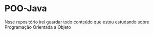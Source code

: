 # POO-Java
Nsse repositório irei guardar todo conteúdo que estou estudando sobre Programação Orientada a Objeto
